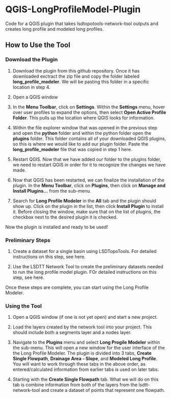 # QGIS-LongProfileModel-Plugin
Code for a QGIS plugin that takes lsdtopotools-network-tool outputs and creates long profile and modeled long profiles.

## How to Use the Tool
### Download the Plugin
1. Download the plugin from this github repository. Once it has downloaded exctract the zip file and copy the folder labeled **long_profile_modeler**. We will be pasting this folder in a specific location in step 4. 

2. Open a QGIS window

3. In the **Menu Toolbar**, click on **Settings**. Within the **Settings** menu, hover over user profiles to expand the options, then select **Open Active Profile Folder**. This pulls up the location where QGIS looks for information.

4. Within the file explorer window that was opened in the previous step and open the **python** folder and within the python folder open the **plugins** folder. This folder contains all of your downloaded QGIS plugins, so this is where we would like to add our plugin folder. Paste the **long_profile_modeler** file that was copied in step 1 here.

5. Restart QGIS. Now that we have added our folder to the plugins folder, we need to restart QGIS in order for it to recognize the changes we have made. 

6. Now that QGIS has been restarted, we can finalize the installation of the plugin. In the **Menu Toolbar**, click on **Plugins**, then click on **Manage and Install Plugins...** from the sub-menu.
7. Search for **Long Profile Modeler** in the **All** tab and the plugin should show up. Click on the plugin in the list, then click **Install Plugin** to install it. Before closing the window, make sure that on the list of plugins, the checkbox next to the desired plugin it is checked. 

Now the plugin is installed and ready to be used!

### Preliminary Steps
1. Create a dataset for a single basin using LSDTopoTools. For detailed instructions on this step, see here.

2. Use the LSDTT Network Tool to create the preliminary datasets needed to run the long profile model plugin. FOr detailed instructions on this step, see here.

Once these steps are complete, you can start using the Long Profile Modeler. 

### Using the Tool
1. Open a QGIS window (if one is not yet open) and start a new project.

2. Load the layers created by the network tool into your project. This should include both a segments layer and a nodes layer. 

3. Navigate to the **Plugins** menu and select **Long Progile Modeler** within the sub-menu. This will open a new window for the user interface of the the Long Profile Modeler. The plugin is divided into 3 tabs, **Create Single Flowpath**, **Drainage Area - Slope**, and **Modeled Long Profile**. You will want to work through these tabs in the above order, as entered/calculated information from earlier tabs is used on later tabs. 

4. Starting with the **Create Single Flowpath** tab. What we will do on this tab is combine information from both of the layers from the lsdtt-network-tool and create a dataset of points that represent one flowpath.
